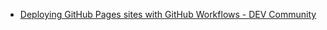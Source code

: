 * [Deploying GitHub Pages sites with GitHub Workflows - DEV Community](https://dev.to/davorg/deploying-github-pages-site-with-github-workflows-3bhh)